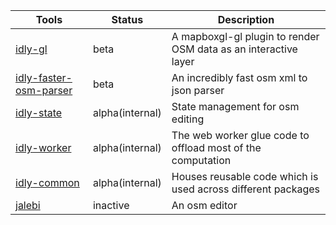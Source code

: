 | Tools                                                                                               | Status          | Description                                                     |
| --------------------------------------------------------------------------------------------------- | --------------- | --------------------------------------------------------------- |
| [idly-gl](https://github.com/kepta/idly/tree/master/packages/idly-gl)                               | beta            | A mapboxgl-gl plugin to render OSM data as an interactive layer |
| [idly-faster-osm-parser](https://github.com/kepta/idly/tree/master/packages/idly-faster-osm-parser) | beta            | An incredibly fast osm xml to json parser                       |
| [idly-state](https://github.com/kepta/idly/tree/master/packages/idly-state)                         | alpha(internal) | State management for osm editing                                |
| [idly-worker](https://github.com/kepta/idly/tree/master/packages/idly-worker)                       | alpha(internal) | The web worker glue code to offload most of the computation     |
| [idly-common](https://github.com/kepta/idly/tree/master/packages/idly-common)                       | alpha(internal) | Houses reusable code which is used across different packages    |
| [jalebi](https://github.com/kepta/idly/tree/master/packages/jalebi)                                 | inactive        | An osm editor                                                   |
